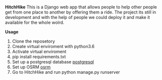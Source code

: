  **HitchHike**
    This is a Django web app that allows people to help other people get from one place to another by offering them a ride.
    The project its still in development and with the help of people we could deploy it and make it available for the whole wolrd.
    
 **Usage**
   1.  Clone the reposetory
   2.  Create virtual enviroment with python3.6
   3.  Activate virtual enviroment
   4.  pip install requirements.txt
   5.  Set up a postgresql database [postgresql](https://www.techrepublic.com/blog/diy-it-guy/diy-a-postgresql-database-server-setup-anyone-can-handle/)
   6.  Set up OSRM [osrm](https://www.digitalocean.com/community/tutorials/how-to-set-up-an-osrm-server-on-ubuntu-14-04)
   7.  Go to HitchHike and run python manage.py runserver
   